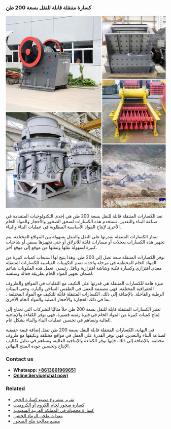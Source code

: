 <h3>كسارة متنقلة قابلة للنقل بسعة 200 طن</h3><img src='1701853235.jpg' alt=''><p>تعد الكسارات المتنقلة قابلة للنقل بسعة 200 طن هي إحدى التكنولوجيات المتقدمة في صناعة البناء والتعدين. تستخدم هذه الكسارات لسحق الصخور والأحجار والمواد الخام الأخرى لإنتاج المواد الأساسية المطلوبة في عمليات البناء والبناء.</p><p>تمتاز الكسارات المتنقلة بقدرتها على النقل والتنقل بسهولة بين المواقع المختلفة. يتم تجهيز هذه الكسارات بعجلات أو مسارات قابلة للانزلاق أو حتى تجهيزها بسفن أو شاحنات كبيرة لسهولة نقلها وتنقلها من موقع إلى موقع آخر.</p><p>توفر الكسارات المتنقلة سعة تصل إلى 200 طن، وهذا يتيح لها استيعاب كميات كبيرة من المواد الخام المحطمة في مرحلة واحدة. تضم التكوينات القياسية للكسارات المتنقلة مغذي اهتزازي وكسارة فكية وشاشة اهتزازية وناقل رئيسي. تعمل هذه المكونات بتناغم لضمان تجهيز المواد الخام بطريقة فعالة وسلسة.</p><p>ميزة هامة للكسارات المتنقلة هي قدرتها على التكيف مع التقلبات في المواقع والظروف الجغرافية المختلفة. فهي مصممة للعمل في الطقس الساخن والبارد، وحتى البيئات الرطبة والقاحلة. بالإضافة إلى ذلك، الكسارات المتنقلة قابلة للتكيف مع المواد المختلفة ، بما في ذلك الحجارة والأحجار الصلبة والمواد الخام الأخرى.</p><p>تعتبر الكسارات المتنقلة قابلة للنقل بسعة 200 طن حلاً مثاليًا للشركات التي تحتاج إلى إنتاج كميات كبيرة من المواد الخام في فترة زمنية قصيرة. فهي توفر الكفاءة والإنتاجية العالية وتساهم في تحسين عمليات البناء والبناء بشكل عام.</p><p>في النهاية، الكسارات المتنقلة قابلة للنقل بسعة 200 طن تمثل إضافة قيمة حقيقية لصناعة البناء والتعدين. فهي توفر القدرة على العمل في مواقع مختلفة وتكيفها مع ظروف مختلفة. بالإضافة إلى ذلك، فإنها توفر الكفاءة والإنتاجية العالية، وتساهم في تقليل تكاليف الإنتاج وتحسين جودة المنتج النهائي.</p><h3>Contact us</h3><ul><li><strong>Whatsapp:&nbsp;<a href="https://wa.me/8613661969651">+8613661969651</a></strong></li><li><a href="https://swt.shibang-china.com/?git&amp;zhl&amp;كسارة متنقلة قابلة للنقل بسعة 200 طن"><strong>Online Service(chat now)</strong></a></li></ul><h3>Related</h3><ul><li><a href='تقرير مشروع مصنع كسارة الحجر.md'>تقرير مشروع مصنع كسارة الحجر</a></li><li><a href='كسارة صخور لخام الكروم أو الكروميت.md'>كسارة صخور لخام الكروم أو الكروميت</a></li><li><a href='كسارة محمولة في المملكة العربية السعودية.md'>كسارة محمولة في المملكة العربية السعودية</a></li><li><a href='معدات طحن الرماد الخشن.md'>معدات طحن الرماد الخشن</a></li><li><a href='مصنع معالجة ملح الصخور.md'>مصنع معالجة ملح الصخور</a></li></ul>